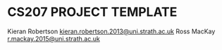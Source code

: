 CS207 PROJECT TEMPLATE
====
Kieran Robertson kieran.robertson.2013@uni.strath.ac.uk
Ross MacKay r.mackay.2015@uni.strath.ac.uk
